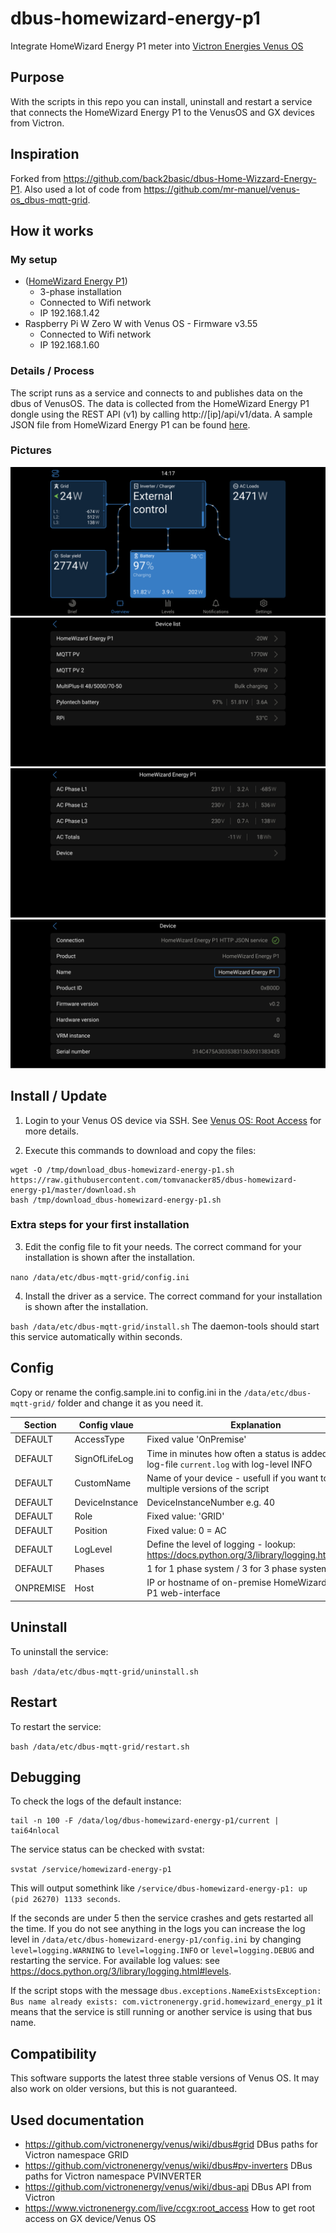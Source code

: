 # dbus-homewizard-energy-p1
Integrate HomeWizard Energy P1 meter into [Victron Energies Venus OS](https://github.com/victronenergy/venus)

## Purpose
With the scripts in this repo you can install, uninstall and restart a service that connects the HomeWizard Energy P1 to the VenusOS and GX devices from Victron.

## Inspiration
Forked from https://github.com/back2basic/dbus-Home-Wizzard-Energy-P1. Also used a lot of code from https://github.com/mr-manuel/venus-os_dbus-mqtt-grid.

## How it works
### My setup
- ([HomeWizard Energy P1](https://www.homewizard.com/nl-be/wi-fi-p1-meter))
  - 3-phase installation
  - Connected to Wifi network
  - IP 192.168.1.42
- Raspberry Pi W Zero W with Venus OS - Firmware v3.55
  - Connected to Wifi network
  - IP 192.168.1.60

### Details / Process
The script runs as a service and connects to and publishes data on the dbus of VenusOS. The data is collected from the HomeWizard Energy P1 dongle using the REST API (v1) by calling http://[ip]/api/v1/data. A sample JSON file from HomeWizard Energy P1 can be found [here](docs/homewizard-energy-p1.json).

### Pictures
![Overview](screenshots/VenusOS_overview.png)
![Device list](screenshots/VenusOS_device_list.png)
![Data](screenshots/VenusOS_data.png)
![Service](screenshots/VenusOS_service.png)


## Install / Update
1. Login to your Venus OS device via SSH. See [Venus OS: Root Access](https://www.victronenergy.com/live/ccgx:root_access) for more details.

2. Execute this commands to download and copy the files:

```
wget -O /tmp/download_dbus-homewizard-energy-p1.sh https://raw.githubusercontent.com/tomvanacker85/dbus-homewizard-energy-p1/master/download.sh
bash /tmp/download_dbus-homewizard-energy-p1.sh
```

### Extra steps for your first installation
3. Edit the config file to fit your needs. The correct command for your installation is shown after the installation.

```nano /data/etc/dbus-mqtt-grid/config.ini```

4. Install the driver as a service. The correct command for your installation is shown after the installation.

  ```bash /data/etc/dbus-mqtt-grid/install.sh```
The daemon-tools should start this service automatically within seconds.

## Config
Copy or rename the config.sample.ini to config.ini in the ``/data/etc/dbus-mqtt-grid/`` folder and change it as you need it.

| Section  | Config vlaue | Explanation |
| ------------- | ------------- | ------------- |
| DEFAULT  | AccessType | Fixed value 'OnPremise' |
| DEFAULT  | SignOfLifeLog  | Time in minutes how often a status is added to the log-file `current.log` with log-level INFO |
| DEFAULT  | CustomName  | Name of your device - usefull if you want to run multiple versions of the script |
| DEFAULT  | DeviceInstance  | DeviceInstanceNumber e.g. 40 |
| DEFAULT  | Role | Fixed value:  'GRID' |
| DEFAULT  | Position | Fixed value: 0 = AC|
| DEFAULT  | LogLevel  | Define the level of logging - lookup: https://docs.python.org/3/library/logging.html#levels |
| DEFAULT  | Phases  | 1 for 1 phase system / 3 for 3 phase system |
| ONPREMISE  | Host | IP or hostname of on-premise HomeWizard Energy P1 web-interface |

## Uninstall
To uninstall the service:

```bash /data/etc/dbus-mqtt-grid/uninstall.sh```

## Restart
To restart the service:

```bash /data/etc/dbus-mqtt-grid/restart.sh```

## Debugging
To check the logs of the default instance:
```
tail -n 100 -F /data/log/dbus-homewizard-energy-p1/current | tai64nlocal
```

The service status can be checked with svstat: 

```svstat /service/homewizard-energy-p1```

This will output somethink like ``/service/dbus-homewizard-energy-p1: up (pid 26270) 1133 seconds``.

If the seconds are under 5 then the service crashes and gets restarted all the time. If you do not see anything in the logs you can increase the log level in ``/data/etc/dbus-homewizard-energy-p1/config.ini`` by changing ``level=logging.WARNING`` to ``level=logging.INFO`` or ``level=logging.DEBUG`` and restarting the service. For available log values: see https://docs.python.org/3/library/logging.html#levels.

If the script stops with the message ``dbus.exceptions.NameExistsException: Bus name already exists: com.victronenergy.grid.homewizard_energy_p1`` it means that the service is still running or another service is using that bus name.

## Compatibility
This software supports the latest three stable versions of Venus OS. It may also work on older versions, but this is not guaranteed.


## Used documentation
- https://github.com/victronenergy/venus/wiki/dbus#grid   DBus paths for Victron namespace GRID
- https://github.com/victronenergy/venus/wiki/dbus#pv-inverters   DBus paths for Victron namespace PVINVERTER
- https://github.com/victronenergy/venus/wiki/dbus-api   DBus API from Victron
- https://www.victronenergy.com/live/ccgx:root_access   How to get root access on GX device/Venus OS
